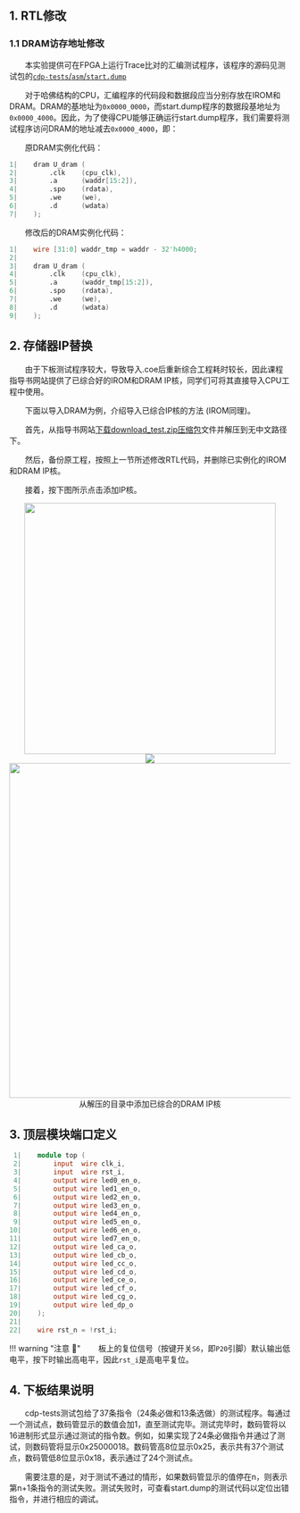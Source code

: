 ## 1. RTL修改

### 1.1 DRAM访存地址修改

&emsp;&emsp;本实验提供可在FPGA上运行Trace比对的汇编测试程序，该程序的源码见测试包的<a href="https://github.com/HITSZ-CDP/cdp-tests/blob/peri/asm/start.dump" target="_blank">`cdp-tests`/`asm`/`start.dump`</a>

&emsp;&emsp;对于哈佛结构的CPU，汇编程序的代码段和数据段应当分别存放在IROM和DRAM。DRAM的基地址为`0x0000_0000`，而start.dump程序的数据段基地址为`0x0000_4000`。因此，为了使得CPU能够正确运行start.dump程序，我们需要将测试程序访问DRAM的地址减去`0x0000_4000`，即：

&emsp;&emsp;原DRAM实例化代码：

``` Verilog
1|    dram U_dram (
2|        .clk    (cpu_clk),
3|        .a      (waddr[15:2]),
4|        .spo    (rdata),
5|        .we     (we),
6|        .d      (wdata)
7|    );
```

&emsp;&emsp;修改后的DRAM实例化代码：

``` Verilog
1|    wire [31:0] waddr_tmp = waddr - 32'h4000;
2|    
3|    dram U_dram (
4|        .clk    (cpu_clk),
5|        .a      (waddr_tmp[15:2]),
6|        .spo    (rdata),
7|        .we     (we),
8|        .d      (wdata)
9|    );
```


## 2. 存储器IP替换

&emsp;&emsp;由于下板测试程序较大，导致导入.coe后重新综合工程耗时较长，因此课程指导书网站提供了已综合好的IROM和DRAM IP核，同学们可将其直接导入CPU工程中使用。

&emsp;&emsp;下面以导入DRAM为例，介绍导入已综合IP核的方法 (IROM同理)。

&emsp;&emsp;首先，从指导书网站<a href="https://gitee.com/hitsz-cslab/cpu/blob/master/stupkt/download_test.zip" target="_blank">下载download_test.zip压缩包</a>文件并解压到无中文路径下。

&emsp;&emsp;然后，备份原工程，按照上一节所述修改RTL代码，并删除已实例化的IROM和DRAM IP核。

&emsp;&emsp;接着，按下图所示点击添加IP核。

<center><img src = "../assets/1.png" width = 450></center>

<center><img src = "../assets/2.png" width></center>

<center><img src = "../assets/3.png" width = 600></center>
<center>从解压的目录中添加已综合的DRAM IP核</center>



## 3. 顶层模块端口定义

``` Verilog
 1|    module top (
 2|        input  wire clk_i,
 3|        input  wire rst_i,
 4|        output wire led0_en_o,
 5|        output wire led1_en_o,
 6|        output wire led2_en_o,
 7|        output wire led3_en_o,
 8|        output wire led4_en_o,
 9|        output wire led5_en_o,
10|        output wire led6_en_o,
11|        output wire led7_en_o,
12|        output wire led_ca_o,
13|        output wire led_cb_o,
14|        output wire led_cc_o,
15|        output wire led_cd_o,
16|        output wire led_ce_o,
17|        output wire led_cf_o,
18|        output wire led_cg_o,
19|        output wire led_dp_o
20|    );
21|    
22|    wire rst_n = !rst_i;
```

!!! warning "注意 :gun:"
    &emsp;&emsp;板上的复位信号（按键开关`S6`，即`P20`引脚）默认输出低电平，按下时输出高电平，因此`rst_i`是高电平复位。


## 4. 下板结果说明

&emsp;&emsp;cdp-tests测试包给了37条指令（24条必做和13条选做）的测试程序。每通过一个测试点，数码管显示的数值会加1，直至测试完毕。测试完毕时，数码管将以16进制形式显示通过测试的指令数。例如，如果实现了24条必做指令并通过了测试，则数码管将显示0x25000018。数码管高8位显示0x25，表示共有37个测试点，数码管低8位显示0x18，表示通过了24个测试点。

&emsp;&emsp;需要注意的是，对于测试不通过的情形，如果数码管显示的值停在n，则表示第n+1条指令的测试失败。测试失败时，可查看start.dump的测试代码以定位出错指令，并进行相应的调试。
